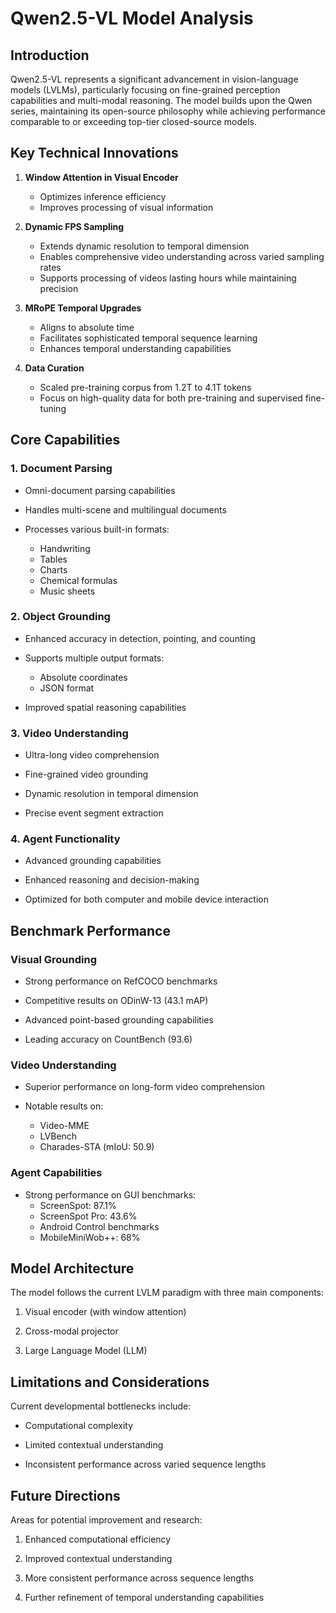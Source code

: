 # Qwen2.5-VL Model Analysis

## Introduction

Qwen2.5-VL represents a significant advancement in vision-language models (LVLMs), particularly focusing on fine-grained perception capabilities and multi-modal reasoning. The model builds upon the Qwen series, maintaining its open-source philosophy while achieving performance comparable to or exceeding top-tier closed-source models.

## Key Technical Innovations

1. **Window Attention in Visual Encoder**

   - Optimizes inference efficiency
   - Improves processing of visual information

2. **Dynamic FPS Sampling**

   - Extends dynamic resolution to temporal dimension
   - Enables comprehensive video understanding across varied sampling rates
   - Supports processing of videos lasting hours while maintaining precision

3. **MRoPE Temporal Upgrades**

   - Aligns to absolute time
   - Facilitates sophisticated temporal sequence learning
   - Enhances temporal understanding capabilities

4. **Data Curation**

   - Scaled pre-training corpus from 1.2T to 4.1T tokens
   - Focus on high-quality data for both pre-training and supervised fine-tuning

## Core Capabilities

### 1. Document Parsing

- Omni-document parsing capabilities

- Handles multi-scene and multilingual documents

- Processes various built-in formats:
  - Handwriting
  - Tables
  - Charts
  - Chemical formulas
  - Music sheets

### 2. Object Grounding

- Enhanced accuracy in detection, pointing, and counting

- Supports multiple output formats:
  - Absolute coordinates
  - JSON format

- Improved spatial reasoning capabilities

### 3. Video Understanding

- Ultra-long video comprehension

- Fine-grained video grounding

- Dynamic resolution in temporal dimension

- Precise event segment extraction

### 4. Agent Functionality

- Advanced grounding capabilities

- Enhanced reasoning and decision-making

- Optimized for both computer and mobile device interaction

## Benchmark Performance

### Visual Grounding

- Strong performance on RefCOCO benchmarks

- Competitive results on ODinW-13 (43.1 mAP)

- Advanced point-based grounding capabilities

- Leading accuracy on CountBench (93.6)

### Video Understanding

- Superior performance on long-form video comprehension

- Notable results on:
  - Video-MME
  - LVBench
  - Charades-STA (mIoU: 50.9)

### Agent Capabilities

- Strong performance on GUI benchmarks:
  - ScreenSpot: 87.1%
  - ScreenSpot Pro: 43.6%
  - Android Control benchmarks
  - MobileMiniWob++: 68%

## Model Architecture

The model follows the current LVLM paradigm with three main components:

1. Visual encoder (with window attention)

2. Cross-modal projector

3. Large Language Model (LLM)

## Limitations and Considerations

Current developmental bottlenecks include:

- Computational complexity

- Limited contextual understanding

- Inconsistent performance across varied sequence lengths

## Future Directions

Areas for potential improvement and research:

1. Enhanced computational efficiency

2. Improved contextual understanding

3. More consistent performance across sequence lengths

4. Further refinement of temporal understanding capabilities
